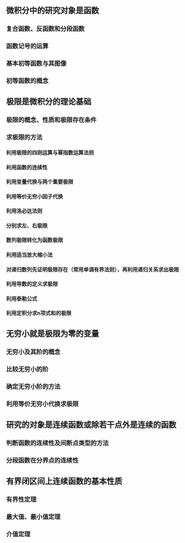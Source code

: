 ## 微积分中的研究对象是函数

### 复合函数、反函数和分段函数

### 函数记号的运算

### 基本初等函数与其图像

### 初等函数的概念

## 极限是微积分的理论基础

### 极限的概念、性质和极限存在条件

### 求极限的方法

#### 利用极限的四则运算与幂指数运算法则

#### 利用函数的连续性

#### 利用变量代换与两个重要极限

#### 利用等价无穷小因子代换

#### 利用洛必达法则

#### 分别求左、右极限

#### 数列极限转化为函数极限

#### 利用适当放大缩小法

#### 对递归数列先证明极限存在（常用单调有界法则），再利用递归关系求出极限

#### 利用导数的定义求极限

#### 利用泰勒公式

#### 利用定积分求n项式和的极限

## 无穷小就是极限为零的变量

### 无穷小及其阶的概念

### 比较无穷小的阶

### 确定无穷小阶的方法

### 利用等价无穷小代换求极限

## 研究的对象是连续函数或除若干点外是连续的函数

### 判断函数的连续性及间断点类型的方法

### 分段函数在分界点的连续性

## 有界闭区间上连续函数的基本性质

### 有界性定理

### 最大值、最小值定理

### 介值定理